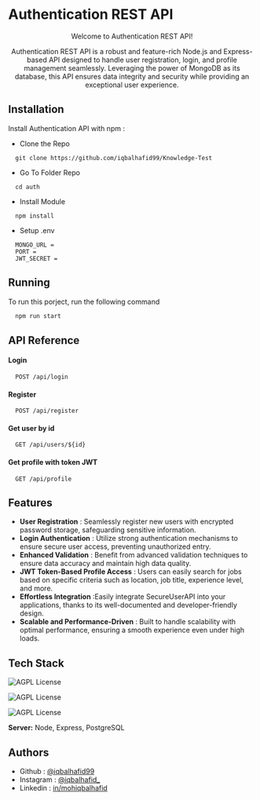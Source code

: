 # Authentication REST API

<div align="center">
 <p>Welcome to Authentication REST API!

Authentication REST API is a robust and feature-rich Node.js and Express-based API designed to handle user registration, login, and profile management seamlessly. Leveraging the power of MongoDB as its database, this API ensures data integrity and security while providing an exceptional user experience.</p>

</div>

## Installation

Install Authentication API with npm :

- Clone the Repo

```
  git clone https://github.com/iqbalhafid99/Knowledge-Test
```

- Go To Folder Repo

```
  cd auth
```

- Install Module

```
  npm install
```

- Setup .env

```
  MONGO_URL =
  PORT =
  JWT_SECRET =
```

## Running

To run this porject, run the following command

```bash
  npm run start
```

## API Reference

#### Login

```
  POST /api/login
```

#### Register

```
  POST /api/register
```

#### Get user by id

```
  GET /api/users/${id}
```

#### Get profile with token JWT

```
  GET /api/profile
```

## Features

- **User Registration** : Seamlessly register new users with encrypted password storage, safeguarding sensitive information.
- **Login Authentication** : Utilize strong authentication mechanisms to ensure secure user access, preventing unauthorized entry.
- **Enhanced Validation** : Benefit from advanced validation techniques to ensure data accuracy and maintain high data quality.
- **JWT Token-Based Profile Access** : Users can easily search for jobs based on specific criteria such as location, job title, experience level, and more.
- **Effortless Integration** :Easily integrate SecureUserAPI into your applications, thanks to its well-documented and developer-friendly design.
- **Scalable and Performance-Driven** : Built to handle scalability with optimal performance, ensuring a smooth experience even under high loads.

## Tech Stack

![AGPL License](https://img.shields.io/badge/Node.js-43853D?style=for-the-badge&logo=node.js&logoColor=white)

![AGPL License](https://img.shields.io/badge/Express.js-404D59?style=for-the-badge)

![AGPL License](https://img.shields.io/badge/mongodb-008000?style=for-the-badge&logo=mongodb&logoColor=white)

**Server:** Node, Express, PostgreSQL

## Authors

- Github : [@iqbalhafid99](https://www.github.com/iqbalhafid99)
- Instagram : [@iqbalhafid\_](https://www.instagram.com/iqbalhafid_/)
- Linkedin : [in/mohiqbalhafid](https://www.linkedin.com/in/mohiqbalhafid/)
